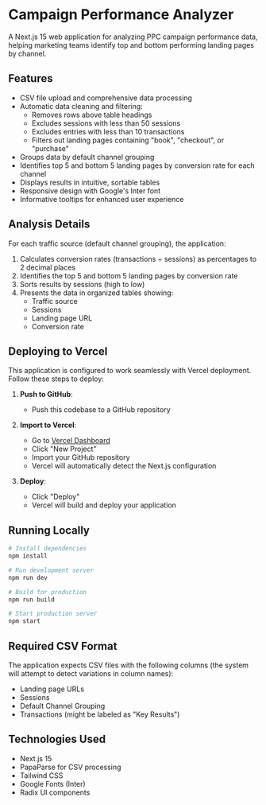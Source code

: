 # Campaign Performance Analyzer

A Next.js 15 web application for analyzing PPC campaign performance data, helping marketing teams identify top and bottom performing landing pages by channel.

## Features

* CSV file upload and comprehensive data processing
* Automatic data cleaning and filtering:
  * Removes rows above table headings
  * Excludes sessions with less than 50 sessions
  * Excludes entries with less than 10 transactions
  * Filters out landing pages containing "book", "checkout", or "purchase"
* Groups data by default channel grouping
* Identifies top 5 and bottom 5 landing pages by conversion rate for each channel
* Displays results in intuitive, sortable tables
* Responsive design with Google's Inter font
* Informative tooltips for enhanced user experience

## Analysis Details

For each traffic source (default channel grouping), the application:
1. Calculates conversion rates (transactions ÷ sessions) as percentages to 2 decimal places
2. Identifies the top 5 and bottom 5 landing pages by conversion rate
3. Sorts results by sessions (high to low)
4. Presents the data in organized tables showing:
   * Traffic source
   * Sessions
   * Landing page URL
   * Conversion rate

## Deploying to Vercel

This application is configured to work seamlessly with Vercel deployment. Follow these steps to deploy:

1. **Push to GitHub**:
   - Push this codebase to a GitHub repository

2. **Import to Vercel**:
   - Go to [Vercel Dashboard](https://vercel.com/dashboard)
   - Click "New Project"
   - Import your GitHub repository
   - Vercel will automatically detect the Next.js configuration

3. **Deploy**:
   - Click "Deploy"
   - Vercel will build and deploy your application

## Running Locally

```bash
# Install dependencies
npm install

# Run development server
npm run dev

# Build for production
npm run build

# Start production server
npm start
```

## Required CSV Format

The application expects CSV files with the following columns (the system will attempt to detect variations in column names):

* Landing page URLs
* Sessions
* Default Channel Grouping
* Transactions (might be labeled as "Key Results")

## Technologies Used

* Next.js 15
* PapaParse for CSV processing
* Tailwind CSS
* Google Fonts (Inter)
* Radix UI components 